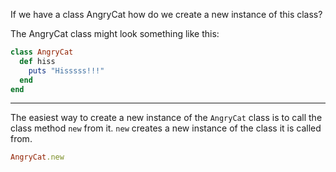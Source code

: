 If we have a class AngryCat how do we create a new instance of this class?

The AngryCat class might look something like this:

```ruby
class AngryCat
  def hiss
    puts "Hisssss!!!"
  end
end
```

---

The easiest way to create a new instance of the `AngryCat` class is to call the class method `new` from it. `new` creates a new instance of the class it is called from.

```ruby
AngryCat.new
```
